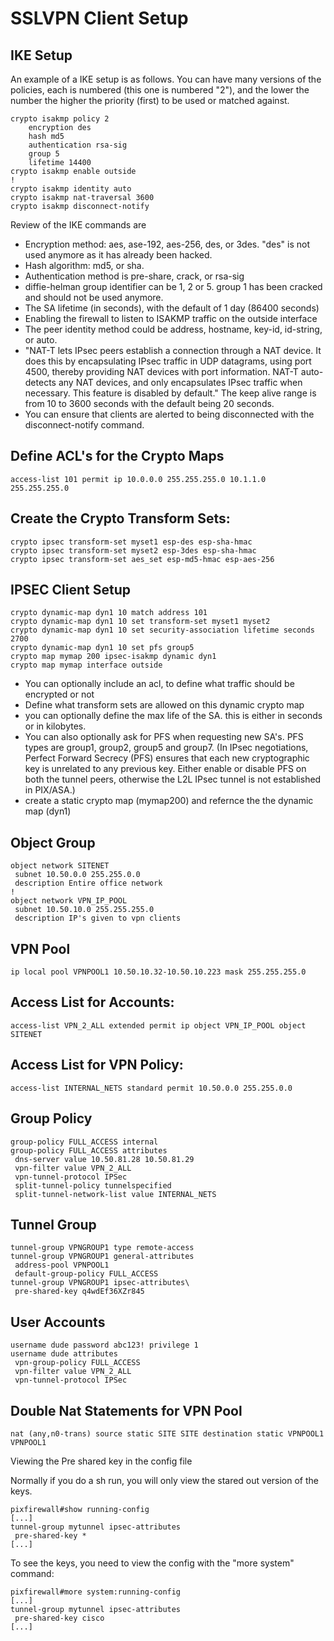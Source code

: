 # SSLVPN Client Setup

## IKE Setup
An example of a IKE setup is as follows.  You can have many versions of the policies, each is numbered (this one is numbered "2"), and the lower the number the higher the priority (first) to be used or matched against.

```
crypto isakmp policy 2
    encryption des
    hash md5
    authentication rsa-sig
    group 5
    lifetime 14400
crypto isakmp enable outside
!
crypto isakmp identity auto
crypto isakmp nat-traversal 3600
crypto isakmp disconnect-notify
```

Review of the IKE commands are
- Encryption method: aes, ase-192, aes-256, des, or 3des.  "des" is not used anymore as it has already been hacked.
- Hash algorithm: md5, or sha.  
- Authentication method is pre-share, crack, or rsa-sig  
- diffie-helman group identifier can be 1, 2 or 5.  group 1 has been cracked and should not be used anymore.  
- The SA lifetime (in seconds), with the default of 1 day (86400 seconds)
- Enabling the firewall to listen to ISAKMP traffic on the outside interface
- The peer identity method could be address, hostname, key-id, id-string, or auto.
- "NAT-T lets IPsec peers establish a connection through a NAT device. It does this by encapsulating IPsec traffic in UDP datagrams, using port 4500, thereby providing NAT devices with port information. NAT-T auto-detects any NAT devices, and only encapsulates IPsec traffic when necessary. This feature is disabled by default." The keep alive range is from 10 to 3600 seconds with the default being 20 seconds.  
- You can ensure that clients are alerted to being disconnected with the disconnect-notify command. 


## Define ACL's for the Crypto Maps

```
access-list 101 permit ip 10.0.0.0 255.255.255.0 10.1.1.0 255.255.255.0
```

## Create the Crypto Transform Sets:

```
crypto ipsec transform-set myset1 esp-des esp-sha-hmac
crypto ipsec transform-set myset2 esp-3des esp-sha-hmac
crypto ipsec transform-set aes_set esp-md5-hmac esp-aes-256
```

## IPSEC Client Setup

```
crypto dynamic-map dyn1 10 match address 101
crypto dynamic-map dyn1 10 set transform-set myset1 myset2
crypto dynamic-map dyn1 10 set security-association lifetime seconds 2700
crypto dynamic-map dyn1 10 set pfs group5
crypto map mymap 200 ipsec-isakmp dynamic dyn1
crypto map mymap interface outside
```

- You can optionally include an acl, to define what traffic should be encrypted or not
- Define what transform sets are allowed on this dynamic crypto map
- you can optionally define the max life of the SA.  this is either in seconds or in kilobytes.
- You can also optionally ask for PFS when requesting new SA's.  PFS types are group1, group2, group5 and group7. (In IPsec negotiations, Perfect Forward Secrecy (PFS) ensures that each new cryptographic key is unrelated to any previous key. Either enable or disable PFS on both the tunnel peers, otherwise the L2L IPsec tunnel is not established in PIX/ASA.)
- create a static crypto map (mymap200) and refernce the the dynamic map (dyn1)

## Object Group

```
object network SITENET
 subnet 10.50.0.0 255.255.0.0
 description Entire office network
!
object network VPN_IP_POOL
 subnet 10.50.10.0 255.255.255.0
 description IP's given to vpn clients
```

## VPN Pool

```
ip local pool VPNPOOL1 10.50.10.32-10.50.10.223 mask 255.255.255.0
```


## Access List for Accounts:

```
access-list VPN_2_ALL extended permit ip object VPN_IP_POOL object SITENET
```

## Access List for VPN Policy:

```
access-list INTERNAL_NETS standard permit 10.50.0.0 255.255.0.0
```

## Group Policy

```
group-policy FULL_ACCESS internal
group-policy FULL_ACCESS attributes
 dns-server value 10.50.81.28 10.50.81.29
 vpn-filter value VPN_2_ALL
 vpn-tunnel-protocol IPSec
 split-tunnel-policy tunnelspecified
 split-tunnel-network-list value INTERNAL_NETS
```

## Tunnel Group

```
tunnel-group VPNGROUP1 type remote-access
tunnel-group VPNGROUP1 general-attributes
 address-pool VPNPOOL1
 default-group-policy FULL_ACCESS
tunnel-group VPNGROUP1 ipsec-attributes\
 pre-shared-key q4wdEf36XZr845
```

## User Accounts

```
username dude password abc123! privilege 1
username dude attributes
 vpn-group-policy FULL_ACCESS
 vpn-filter value VPN_2_ALL
 vpn-tunnel-protocol IPSec
```

## Double Nat Statements for VPN Pool

```
nat (any,n0-trans) source static SITE SITE destination static VPNPOOL1 VPNPOOL1
```

Viewing the Pre shared key in the config file

Normally if you do a sh run, you will only view the stared out version of the keys. 

```
pixfirewall#show running-config
[...]
tunnel-group mytunnel ipsec-attributes
 pre-shared-key *
[...]
```

To see the keys, you need to view the config with the "more system" command:

```
pixfirewall#more system:running-config
[...]
tunnel-group mytunnel ipsec-attributes
 pre-shared-key cisco
[...]
```

